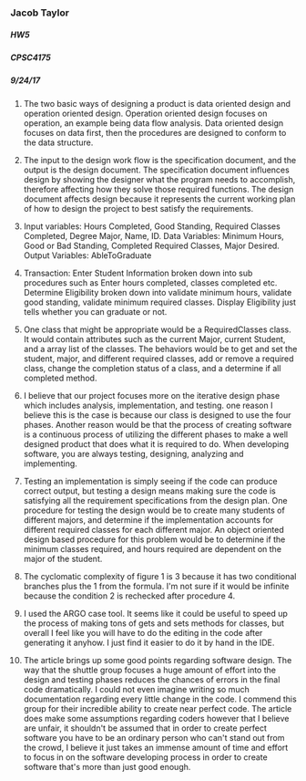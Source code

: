 ### Jacob Taylor
#####  HW5
##### CPSC4175
##### 9/24/17

1. The two basic ways of designing a product is data oriented design and operation oriented design. Operation oriented design focuses on operation, an example being data flow analysis. Data oriented design focuses on data first, then the procedures are designed to conform to the data structure.

2. The input to the design work flow is the specification document, and the output is the design document. The specification document influences design by showing the designer what the program needs to accomplish, therefore affecting how they solve those required functions. The design document affects design because it represents the current working plan of how to design the project to best satisfy the requirements.

3. Input variables: Hours Completed, Good Standing, Required Classes Completed, Degree Major, Name, ID. Data Variables: Minimum Hours, Good or Bad Standing, Completed Required Classes, Major Desired. Output Variables: AbleToGraduate

4. Transaction: Enter Student Information broken down into sub procedures such as Enter hours completed, classes completed etc. Determine Eligibility broken down into validate minimum hours, validate good standing, validate minimum required classes. Display Eligibility just tells whether you can graduate or not.

5. One class that might be appropriate would be a RequiredClasses class. It would contain attributes such as the current Major, current Student, and a array list of the classes. The behaviors would be to get and set the student, major, and different required classes, add or remove a required class, change the completion status of a class, and a determine if all completed method.

6. I believe that our project focuses more on the iterative design phase which includes analysis, implementation, and testing. one reason I believe this is the case is because our class is designed to use the four phases. Another reason would be that the process of creating software is a continuous process of utilizing the different phases to make a well designed product that does what it is required to do. When developing software, you are always testing, designing, analyzing and implementing.

7. Testing an implementation is simply seeing if the code can produce correct output, but testing a design means making sure the code is satisfying all the requirement specifications from the design plan. One procedure for testing the design would be to create many students of different majors, and determine if the implementation accounts for different required classes for each different major. An object oriented design based procedure for this problem would be to determine if the minimum classes required, and hours required are dependent on the major of the student.

8. The cyclomatic complexity of figure 1 is 3 because it has two conditional branches plus the 1 from the formula. I'm not sure if it would be infinite because the condition 2 is rechecked after procedure 4.

9. I used the ARGO case tool. It seems like it could be useful to speed up the process of making tons of gets and sets methods for classes, but overall I feel like you will have to do the editing in the code after generating it anyhow. I just find it easier to do it by hand in the IDE.

10. The article brings up some good points regarding software design. The way that the shuttle group focuses a huge amount of effort into the design and testing phases reduces the chances of errors in the final code dramatically. I could not even imagine writing so much documentation regarding every little change in the code. I commend this group for their incredible ability to create near perfect code. The article does make some assumptions regarding coders however that I believe are unfair, it shouldn't be assumed that in order to create perfect software you have to be an ordinary person who can't stand out from the crowd, I believe it just takes an immense amount of time and effort to focus in on the software developing process in order to create software that's more than just good enough.